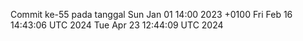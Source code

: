 Commit ke-55 pada tanggal Sun Jan 01 14:00 2023 +0100
Fri Feb 16 14:43:06 UTC 2024
Tue Apr 23 12:44:09 UTC 2024
